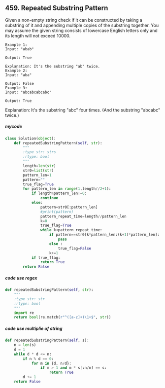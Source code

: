 ## 459. Repeated Substring Pattern   

Given a non-empty string check if it can be constructed by taking a substring of it and appending multiple copies of the substring together. You may assume the given string consists of lowercase English letters only and its length will not exceed 10000.

```
Example 1:
Input: "abab"

Output: True

Explanation: It's the substring "ab" twice.
Example 2:
Input: "aba"

Output: False
Example 3:
Input: "abcabcabcabc"

Output: True
```


Explanation: It's the substring "abc" four times. (And the substring "abcabc" twice.)

##### mycode
```Python
class Solution(object):
    def repeatedSubstringPattern(self, str):
        """
        :type str: strs
        :rtype: bool
        """
        length=len(str)
        str0=list(str)
        pattern_len=1
        pattern=""
        true_flag=True
        for pattern_len in range(1,length//2+1):
            if length%pattern_len!=0:
                continue
            else:
                pattern=str0[:pattern_len]
                #print(pattern)
                pattern_repeat_time=length//pattern_len
                k=0
                true_flag=True
                while k<pattern_repeat_time:
                    if pattern==str0[k*pattern_len:(k+1)*pattern_len]:
                        pass
                    else :
                        true_flag=False
                    k+=1
            if true_flag:
                return True
        return False
```
##### code use regex

```Python
def repeatedSubstringPattern(self, str):
    """
    :type str: str
    :rtype: bool
    """
    import re
    return bool(re.match(r"^([a-z]+)\1+$", str))
```
##### code use multiplie of string

```Python
def repeatedSubstringPattern(self, s):
    n = len(s)
    d = 1
    while d * d <= n:
        if n % d == 0:
            for m in {d, n/d}:
                if m > 1 and m * s[:n/m] == s:
                    return True
        d += 1
    return False
```
